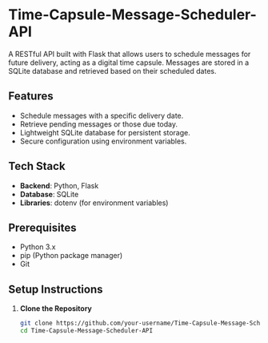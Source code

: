 # Time-Capsule-Message-Scheduler-API

A RESTful API built with Flask that allows users to schedule messages for future delivery, acting as a digital time capsule. Messages are stored in a SQLite database and retrieved based on their scheduled dates.

## Features
- Schedule messages with a specific delivery date.
- Retrieve pending messages or those due today.
- Lightweight SQLite database for persistent storage.
- Secure configuration using environment variables.

## Tech Stack
- **Backend**: Python, Flask
- **Database**: SQLite
- **Libraries**: dotenv (for environment variables)

## Prerequisites
- Python 3.x
- pip (Python package manager)
- Git

## Setup Instructions
1. **Clone the Repository** 
   ```bash
   git clone https://github.com/your-username/Time-Capsule-Message-Scheduler-API.git
   cd Time-Capsule-Message-Scheduler-API
